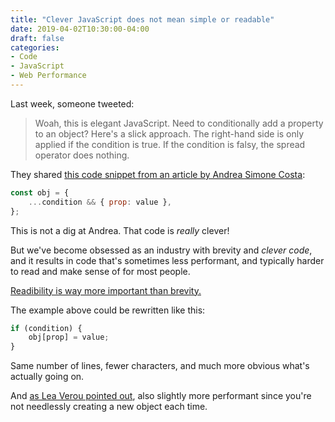 ```yaml
---
title: "Clever JavaScript does not mean simple or readable"
date: 2019-04-02T10:30:00-04:00
draft: false
categories:
- Code
- JavaScript
- Web Performance
---
```


Last week, someone tweeted:

> Woah, this is elegant JavaScript. Need to conditionally add a property to an object? Here's a slick approach. The right-hand side is only applied if the condition is true. If the condition is falsy, the spread operator does nothing.

They shared [this code snippet from an article by Andrea Simone Costa](https://dev.to/jfet97/the-shortest-way-to-conditional-insert-properties-into-an-object-literal-4ag7):

```js
const obj = {
    ...condition && { prop: value },
};
```

This is not a dig at Andrea. That code is *really* clever!

But we've become obsessed as an industry with brevity and *clever code*, and it results in code that's sometimes less performant, and typically harder to read and make sense of for most people.

[Readibility is way more important than brevity.](/readability-is-more-important-than-brevity/)

The example above could be rewritten like this:

```js
if (condition) {
	obj[prop] = value;
}
```

Same number of lines, fewer characters, and much more obvious what's actually going on.

And [as Lea Verou pointed out](https://twitter.com/LeaVerou/status/1111978340515266561), also slightly more performant since you're not needlessly creating a new object each time.